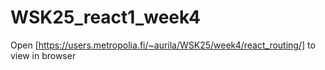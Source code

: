 # WSK25_react1_week4

Open [https://users.metropolia.fi/~aurila/WSK25/week4/react_routing/] to view in browser
